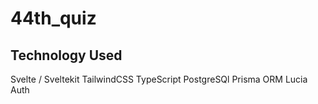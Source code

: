 # 44th_quiz

## Technology Used

Svelte / Sveltekit
TailwindCSS
TypeScript
PostgreSQl
Prisma ORM
Lucia Auth
